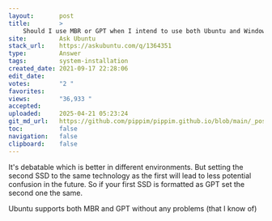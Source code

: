 ```yaml
---
layout:       post
title:        >
    Should I use MBR or GPT when I intend to use both Ubuntu and Windows?
site:         Ask Ubuntu
stack_url:    https://askubuntu.com/q/1364351
type:         Answer
tags:         system-installation
created_date: 2021-09-17 22:28:06
edit_date:    
votes:        "2 "
favorites:    
views:        "36,933 "
accepted:     
uploaded:     2025-04-21 05:23:24
git_md_url:   https://github.com/pippim/pippim.github.io/blob/main/_posts/2021/2021-09-17-Should-I-use-MBR-or-GPT-when-I-intend-to-use-both-Ubuntu-and-Windows_.md
toc:          false
navigation:   false
clipboard:    false
---
```


It's debatable which is better in different environments. But setting the second SSD to the same technology as the first will lead to less potential confusion in the future. So if your first SSD is formatted as GPT set the second one the same.

Ubuntu supports both MBR and GPT without any problems (that I know of)

